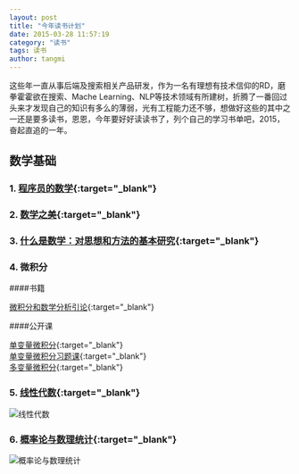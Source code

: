 ```yaml
---
layout: post
title: "今年读书计划"
date: 2015-03-28 11:57:19
category: "读书"
tags: 读书
author: tangmi
---
```

这些年一直从事后端及搜索相关产品研发，作为一名有理想有技术信仰的RD，磨拳霍霍欲在搜索、Mache Learning、NLP等技术领域有所建树，折腾了一番回过头来才发现自己的知识有多么的薄弱，光有工程能力还不够，想做好这些的其中之一还是要多读书，恩恩，今年要好好读读书了，列个自己的学习书单吧，2015，奋起直追的一年。
<!--break-->

## 数学基础

### 1. [程序员的数学](http://book.douban.com/subject/19949020/){:target="_blank"}

### 2. [数学之美](http://book.douban.com/subject/10750155/){:target="_blank"}

### 3. [什么是数学：对思想和方法的基本研究](http://book.douban.com/subject/10455982/){:target="_blank"}

### 4. 微积分
####书籍

[微积分和数学分析引论](http://book.douban.com/subject/1281343/){:target="_blank"}

####公开课

[单变量微积分](http://study.163.com/plan/planIntroduction.htm?id=1200133){:target="_blank"}  
[单变量微积分习题课](http://study.163.com/plan/planIntroduction.htm?id=1200153){:target="_blank"}  
[多变量微积分](http://study.163.com/plan/planIntroduction.htm?id=1200069){:target="_blank"}

### 5. [线性代数](http://book.douban.com/subject/2016789/){:target="_blank"}
![线性代数](http://img3.douban.com/lpic/s2591750.jpg "线性代数")

### 6. [概率论与数理统计](http://book.douban.com/subject/2201479/){:target="_blank"}
![概率论与数理统计](http://img3.douban.com/lpic/s8899433.jpg "概率论与数理统计")

